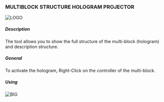 ### MULTIBLOCK STRUCTURE HOLOGRAM PROJECTOR

![LOGO](https://cdn.discordapp.com/attachments/916393114166525974/972775675788423168/item_18525.png)

##### Description

The tool allows you to show the full structure of the multi-block (hologram) and description structure.

##### General

To activate the hologram, Right-Click on the controller of the multi-block.

##### Using

![BIG](https://i.imgur.com/MdilM7U.gif)
